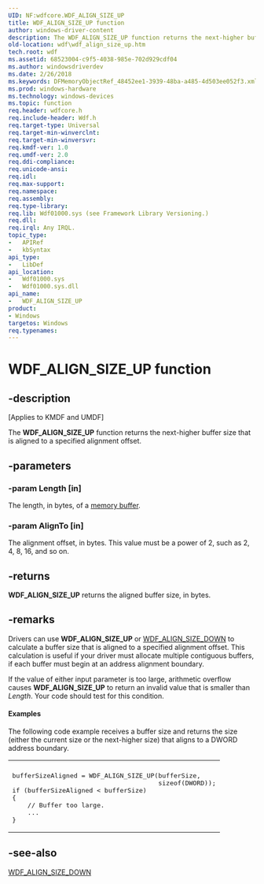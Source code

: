 ```yaml
---
UID: NF:wdfcore.WDF_ALIGN_SIZE_UP
title: WDF_ALIGN_SIZE_UP function
author: windows-driver-content
description: The WDF_ALIGN_SIZE_UP function returns the next-higher buffer size that is aligned to a specified alignment offset.
old-location: wdf\wdf_align_size_up.htm
tech.root: wdf
ms.assetid: 68523004-c9f5-4038-985e-702d929cdf04
ms.author: windowsdriverdev
ms.date: 2/26/2018
ms.keywords: DFMemoryObjectRef_48452ee1-3939-48ba-a485-4d503ee052f3.xml, WDF_ALIGN_SIZE_UP, WDF_ALIGN_SIZE_UP function, kmdf.wdf_align_size_up, wdf.wdf_align_size_up, wdfcore/WDF_ALIGN_SIZE_UP
ms.prod: windows-hardware
ms.technology: windows-devices
ms.topic: function
req.header: wdfcore.h
req.include-header: Wdf.h
req.target-type: Universal
req.target-min-winverclnt: 
req.target-min-winversvr: 
req.kmdf-ver: 1.0
req.umdf-ver: 2.0
req.ddi-compliance: 
req.unicode-ansi: 
req.idl: 
req.max-support: 
req.namespace: 
req.assembly: 
req.type-library: 
req.lib: Wdf01000.sys (see Framework Library Versioning.)
req.dll: 
req.irql: Any IRQL.
topic_type:
-	APIRef
-	kbSyntax
api_type:
-	LibDef
api_location:
-	Wdf01000.sys
-	Wdf01000.sys.dll
api_name:
-	WDF_ALIGN_SIZE_UP
product:
- Windows
targetos: Windows
req.typenames: 
---
```


# WDF_ALIGN_SIZE_UP function


## -description


<p class="CCE_Message">[Applies to KMDF and UMDF]

The <b>WDF_ALIGN_SIZE_UP</b> function returns the next-higher buffer size that is aligned to a specified alignment offset.


## -parameters




### -param Length [in]

The length, in bytes, of a <a href="https://docs.microsoft.com/en-us/windows-hardware/drivers/wdf/using-memory-buffers">memory buffer</a>.


### -param AlignTo [in]

The alignment offset, in bytes. This value must be a power of 2, such as 2, 4, 8, 16, and so on.


## -returns



<b>WDF_ALIGN_SIZE_UP</b> returns the aligned buffer size, in bytes.




## -remarks



Drivers can use <b>WDF_ALIGN_SIZE_UP</b> or <a href="https://msdn.microsoft.com/library/windows/hardware/ff551214">WDF_ALIGN_SIZE_DOWN</a> to calculate a buffer size that is aligned to a specified alignment offset. This calculation is useful if your driver must allocate multiple contiguous buffers, if each buffer must begin at an address alignment boundary.

If the value of either input parameter is too large, arithmetic overflow causes <b>WDF_ALIGN_SIZE_UP</b> to return an invalid value that is smaller than <i>Length</i>. Your code should test for this condition.


#### Examples

The following code example receives a buffer size and returns the size (either the current size or the next-higher size) that aligns to a DWORD address boundary.

<div class="code"><span codelanguage=""><table>
<tr>
<th></th>
</tr>
<tr>
<td>
<pre>bufferSizeAligned = WDF_ALIGN_SIZE_UP(bufferSize,
                                      sizeof(DWORD));
if (bufferSizeAligned &lt; bufferSize)
{
    // Buffer too large.
    ...
}</pre>
</td>
</tr>
</table></span></div>



## -see-also




<a href="https://msdn.microsoft.com/library/windows/hardware/ff551214">WDF_ALIGN_SIZE_DOWN</a>
 

 

